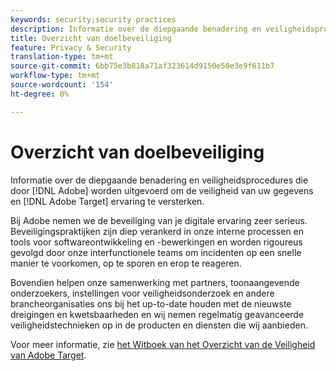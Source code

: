 ```yaml
---
keywords: security;security practices
description: Informatie over de diepgaande benadering en veiligheidsprocedures die door Adobe worden uitgevoerd om de veiligheid van uw gegevens en ervaring van Adobe Target te versterken.
title: Overzicht van doelbeveiliging
feature: Privacy & Security
translation-type: tm+mt
source-git-commit: 6bb75e3b818a71af323614d9150e50e3e9f611b7
workflow-type: tm+mt
source-wordcount: '154'
ht-degree: 0%

---
```



# Overzicht van doelbeveiliging

Informatie over de diepgaande benadering en veiligheidsprocedures die door [!DNL Adobe] worden uitgevoerd om de veiligheid van uw gegevens en [!DNL Adobe Target] ervaring te versterken.

Bij Adobe nemen we de beveiliging van je digitale ervaring zeer serieus. Beveiligingspraktijken zijn diep verankerd in onze interne processen en tools voor softwareontwikkeling en -bewerkingen en worden rigoureus gevolgd door onze interfunctionele teams om incidenten op een snelle manier te voorkomen, op te sporen en erop te reageren.

Bovendien helpen onze samenwerking met partners, toonaangevende onderzoekers, instellingen voor veiligheidsonderzoek en andere brancheorganisaties ons bij het up-to-date houden met de nieuwste dreigingen en kwetsbaarheden en wij nemen regelmatig geavanceerde veiligheidstechnieken op in de producten en diensten die wij aanbieden.

Voor meer informatie, zie [het Witboek van het Overzicht van de Veiligheid van Adobe Target](https://www.adobe.com/content/dam/cc/en/security/pdfs/AdobeTargetSecurityOverview.pdf).
